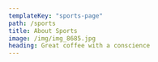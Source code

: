 ```yaml
---
templateKey: "sports-page"
path: /sports
title: About Sports
image: /img/img_8685.jpg
heading: Great coffee with a conscience
---
```

